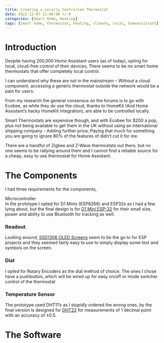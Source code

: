 ```yaml
---
title: Creating a Locally Controlled Thermostat
date: 2022-12-07 12:00:00 +/-0
categories: [Smart Home, Heating]
tags: [smart home, thermostat, heating, climate, local, homeassistant]     # TAG names should always be lowercase
---
```


# Introduction

Despite having 200,000 Home Assistant users (as of today), opting for local, cloud-free control of their devices; There seems to be no smart home thermostats that offer completely local control.

I can understand why these are not in the mainstream – Without a cloud component, accessing a generic thermostat outside the network would be a pain for users.

From my research the general consensus on the forums is to go with Ecobee, as while they do use the cloud, thanks to HomeKit (And Home Assistant’s hacky HomeKit integration), are able to be controlled locally.

Smart Thermostats are expensive though, and with Ecobee for \$200 a pop, plus not being available to get them in the UK without using an international shipping company - Adding further price; Paying that much for something you are going to ignore 80% of the features of didn’t cut it for me.

There are a handful of Zigbee and Z-Wave thermostats out there, but no one seems to be rallying around them and I cannot find a reliable source for a cheap, easy to use thermostat for Home Assistant.

# The Components

I had three requirements for the components,

Microcontroller  
In the prototype I opted for D1 Minis (ESP8266) and ESP32s as I had a few lying about, but the final design is for [D1 Mini ESP-32](https://www.amazon.co.uk/AZDelivery-ESP-WROOM-32-Bluetooth-Development-Compatible/dp/B08BTLYSTM/ref=sr_1_1?crid=33QD36GQ4JGJX&keywords=amazon+D1+Mini+esp-32&qid=1670450734&sprefix=amazon+d1+mini+esp-32%2Caps%2C85&sr=8-1) for their small size, power and ability to use Bluetooth for tracking as well.

### Readout

Looking around, [SSD1306 OLED Screens](https://www.amazon.co.uk/gp/product/B074N9VLZX/ref=ppx_yo_dt_b_asin_title_o00_s01?ie=UTF8&psc=1) seem to be the go to for ESP projects and they seemed fairly easy to use to simply display some text and symbols on the screen.

### Dial

I opted for Rotary Encoders as the dial method of choice. The ones I chose have a pushbutton, which will be wired up for easy on/off or mode switcher control of the thermostat

### Temperature Sensor

The prototype used DHT11’s as I stupidly ordered the wrong ones, by the final version is designed for [DHT22](https://www.amazon.co.uk/AOICRIE-Digital-Temperature-Humidity-Monitor/dp/B08XTC8CQX/ref=sr_1_13?crid=RFFBZO1OITJV&keywords=DHT22&qid=1670451128&sprefix=dht22%2Caps%2C100&sr=8-13) for measurements of 1 decimal point with an accuracy of ±0.5.

# The Software
